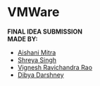# VMWare
**FINAL IDEA SUBMISSION** <br>
**MADE BY:** <br>
- [Aishani Mitra](https://github.com/Aishani2001) <br>
- [Shreya Singh](https://github.com/ss0313) <br>
- [Vignesh Ravichandra Rao](https://github.com/vrrao01) <br>
- [Dibya Darshney](https://github.com/ddarshney)
